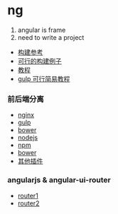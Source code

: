 # ng
1. angular is frame
2. need to write a project
* [构建参考](https://www.ibm.com/developerworks/cn/web/wa-cn-gulpangular/index.html?ca=drs-&utm_source=tuicool&utm_medium=referral)
* [可行的构建例子](https://baijiahao.baidu.com/s?id=1562113919773967&wfr=spider&for=pc)
* [教程](http://www.runoob.com/angularjs/angularjs-tutorial.html)
* [gulp 可行简易教程](http://www.cnblogs.com/2050/p/4198792.html)
### 前后端分离
* [nginx](http://www.barretlee.com/blog/2016/11/19/nginx-configuration-start/)
* [gulp](http://www.gulpjs.com.cn/)
* [bower](https://segmentfault.com/a/1190000002971135)
* [nodejs](https://nodejs.org/en/)
* [npm](https://www.npmjs.com/)
* [bower](httP://#/)
* [其他插件](htp://#/)
### angularjs & angular-ui-router
* [router1](http://www.oschina.net/translate/angularjs-multi-step-form-using-ui-router)
* [router2](http://m.blog.csdn.net/xiaofanku/article/details/50932115)
